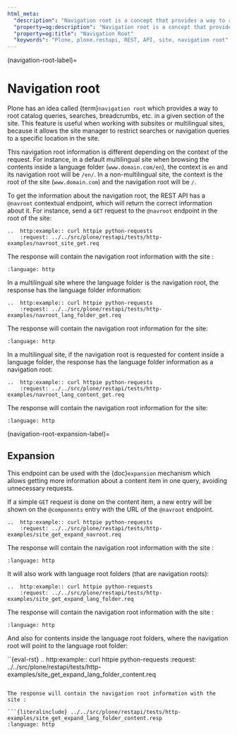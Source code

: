 ```yaml
---
html_meta:
  "description": "Navigation root is a concept that provides a way to root catalog queries, searches, and breadcrumbs in Plone."
  "property=og:description": "Navigation root is a concept that provides a way to root catalog queries, searches, and breadcrumbs in Plone."
  "property=og:title": "Navigation Root"
  "keywords": "Plone, plone.restapi, REST, API, site, navigation root"
---
```


(navigation-root-label)=

# Navigation root

Plone has an idea called {term}`navigation root` which provides a way to root catalog queries, searches, breadcrumbs, etc. in a given section of the site.
This feature is useful when working with subsites or multilingual sites, because it allows the site manager to restrict searches or navigation queries to a specific location in the site.

This navigation root information is different depending on the context of the request.
For instance, in a default multilingual site when browsing the contents inside a language folder (`www.domain.com/en`), the context is `en` and its navigation root will be `/en/`.
In a non-multilingual site, the context is the root of the site (`www.domain.com`) and the navigation root will be `/`.

To get the information about the navigation root, the REST API has a `@navroot` contextual endpoint, which will return the correct information about it. For instance, send a `GET` request to the `@navroot` endpoint in the root of the site:

```{eval-rst}
..  http:example:: curl httpie python-requests
    :request: ../../src/plone/restapi/tests/http-examples/navroot_site_get.req
```

The response will contain the navigation root information with the site :

```{literalinclude} ../../src/plone/restapi/tests/http-examples/navroot_site_get.resp
:language: http
```

In a multilingual site where the language folder is the navigation root, the response has the language folder information:

```{eval-rst}
..  http:example:: curl httpie python-requests
    :request: ../../src/plone/restapi/tests/http-examples/navroot_lang_folder_get.req
```

The response will contain the navigation root information for the site:

```{literalinclude} ../../src/plone/restapi/tests/http-examples/navroot_lang_folder_get.resp
:language: http
```

In a multilingual site, if the navigation root is requested for content inside a language folder, the response has the language folder information as a navigation root:

```{eval-rst}
..  http:example:: curl httpie python-requests
    :request: ../../src/plone/restapi/tests/http-examples/navroot_lang_content_get.req
```

The response will contain the navigation root information for the site:

```{literalinclude} ../../src/plone/restapi/tests/http-examples/navroot_lang_content_get.resp
:language: http
```

(navigation-root-expansion-label)=

## Expansion

This endpoint can be used with the {doc}`expansion` mechanism which allows getting more information about a content item in one query, avoiding unnecessary requests.

If a simple `GET` request is done on the content item, a new entry will be shown on the `@components` entry with the URL of the `@navroot` endpoint.

```{eval-rst}
..  http:example:: curl httpie python-requests
    :request: ../../src/plone/restapi/tests/http-examples/site_get_expand_navroot.req
```

The response will contain the navigation root information with the site :

```{literalinclude} ../../src/plone/restapi/tests/http-examples/site_get_expand_navroot.resp
:language: http
```

It will also work with language root folders (that are navigation roots):

```{eval-rst}
..  http:example:: curl httpie python-requests
    :request: ../../src/plone/restapi/tests/http-examples/site_get_expand_lang_folder.req
```

The response will contain the navigation root information with the site :

```{literalinclude} ../../src/plone/restapi/tests/http-examples/site_get_expand_lang_folder.resp
:language: http
```

And also for contents inside the language root folders, where the navigation root will point to the language root folder:

``{eval-rst}
.. http:example:: curl httpie python-requests
:request: ../../src/plone/restapi/tests/http-examples/site_get_expand_lang_folder_content.req

````

The response will contain the navigation root information with the site :

```{literalinclude} ../../src/plone/restapi/tests/http-examples/site_get_expand_lang_folder_content.resp
:language: http
````
